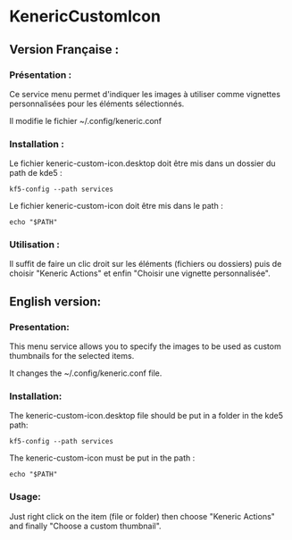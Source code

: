 # KenericCustomIcon

## Version Française :
### Présentation :
Ce service menu permet d'indiquer les images à utiliser comme vignettes personnalisées pour les éléments sélectionnés.

Il modifie le fichier ~/.config/keneric.conf

### Installation :
Le fichier keneric-custom-icon.desktop doit être mis dans un dossier du path de kde5 :
```
kf5-config --path services
```
Le fichier keneric-custom-icon doit être mis dans le path :
```
echo "$PATH"
```

### Utilisation :
Il suffit de faire un clic droit sur les éléments (fichiers ou dossiers) puis de choisir "Keneric Actions" et enfin "Choisir une vignette personnalisée".


## English version:
### Presentation:
This menu service allows you to specify the images to be used as custom thumbnails for the selected items.

It changes the ~/.config/keneric.conf file.

### Installation:
The keneric-custom-icon.desktop file should be put in a folder in the kde5 path:
```
kf5-config --path services
```
The keneric-custom-icon must be put in the path :
```
echo "$PATH"
```

### Usage:
Just right click on the item (file or folder) then choose "Keneric Actions" and finally "Choose a custom thumbnail".

